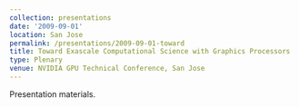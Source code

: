 ```yaml
---
collection: presentations
date: '2009-09-01'
location: San Jose
permalink: /presentations/2009-09-01-toward
title: Toward Exascale Computational Science with Graphics Processors
type: Plenary
venue: NVIDIA GPU Technical Conference, San Jose
---
```


Presentation materials.
